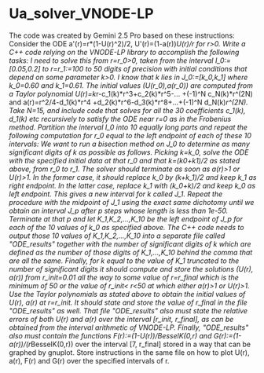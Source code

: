 # Ua_solver_VNODE-LP
The code was created by Gemini 2.5 Pro based on these instructions:
Consider the ODE a'(r)=r*(1-U(r)^2)/2, U'(r)=(1-a(r))*U(r)/r for r>0. Write a C++ code relying on the VNODE-LP library to accomplish the following tasks: I need to solve this from r=r_0>0, taken from the interval I_0:=[0.05,0.2]  to r=r_1:=100 to 50 digits of precision with initial conditions that depend on some parameter k>0. I know that k lies in J_0:=[k_0,k_1] where k_0=0.60 and k_1=0.61. The initial values (U(r_0),a(r_0)) are computed from a Taylor polynomial U(r)=k*r-c_1(k)*r^3+c_2(k)*r^5-... +(-1)^N c_N(k)*r^(2N) and a(r)=r^2/4-d_1(k)*r^4 +d_2(k)*r^6-d_3(k)*r^8+...+(-1)^N d_N(k)*r^(2N). Take N=15, and include code that solves for all the 30 coefficients c_1(k), d_1(k) etc recursively to satisfy the ODE near r=0 as in the Frobenius method. Partition  the interval I_0 into 10 equally long parts and repeat the following computation for r_0 equal to the left endpoint of each of these 10 intervals: We want to run a bisection method on J_0 to determine as many significant digits of k as possible as follows. Picking k=k_0, solve the ODE with the specified initial data at that r_0 and that k=(k0+k1)/2 as stated above, from r_0 to r_1.  The solver should terminate as soon as a(r)>1 or U(r)>1. In the former case, it should replace k_0 by (k+k_1)/2 and keep k_1 as right endpoint. In the latter case, replace k_1 with (k_0+k)/2 and keep k_0 as left endpoint. This gives a new interval for k called J_1. Repeat the procedure with the midpoint of J_1 using the exact same dichotomy until we obtain an interval J_p after p steps whose length is less than 1e-50. Terminate at that p and let K_1,K_2,...,K_10 be the left endpoint of J_p for each of the 10 values of k_0 as specified above. The C++ code needs to output those 10 values of K_1,K_2,...,K_10 into a separate file called "ODE_results" together with the number of significant digits of k which are defined as the number of those digits of K_1,...,K_10 behind the comma that are all the same.   Finally, for k equal to the value of K_1 truncated to the number of significant digits it should compute and store the solutions (U(r), a(r))  from r_init=0.01 all the way to  some value of r=r_final which is the minimum of 50 or the value of r_init< r<50 at which either  a(r)>1 or U(r)>1. Use the Taylor polynomials as stated above to obtain the initial values of U(r), a(r) at r=r_init. It should state and store the value of r_final in the file "ODE_results" as well. That file "ODE_results"  also must state the relative errors of both U(r) and a(r) over the interval [r_init, r_final], as can be obtained from the interval arithmetic of VNODE-LP. Finally, "ODE_results"  also must  contain the functions F(r):=(1-U(r))/BesselK(0,r) and G(r):=(1-a(r))/(r*BesselK(0,r)) over the interval [7, r_final] stored in a way that can be graphed by gnuplot. Store instructions in the same file on how to plot U(r), a(r), F(r) and G(r) over the specified intervals of r. 
